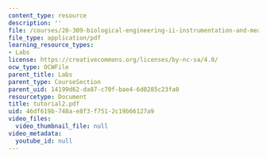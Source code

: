 ```yaml
---
content_type: resource
description: ''
file: /courses/20-309-biological-engineering-ii-instrumentation-and-measurement-fall-2006/46df619b748ae8f3f7512c19b66127a9_tutorial2.pdf
file_type: application/pdf
learning_resource_types:
- Labs
license: https://creativecommons.org/licenses/by-nc-sa/4.0/
ocw_type: OCWFile
parent_title: Labs
parent_type: CourseSection
parent_uid: 14199d62-da87-c70f-bae4-6d0285c23fa0
resourcetype: Document
title: tutorial2.pdf
uid: 46df619b-748a-e8f3-f751-2c19b66127a9
video_files:
  video_thumbnail_file: null
video_metadata:
  youtube_id: null
---
```

